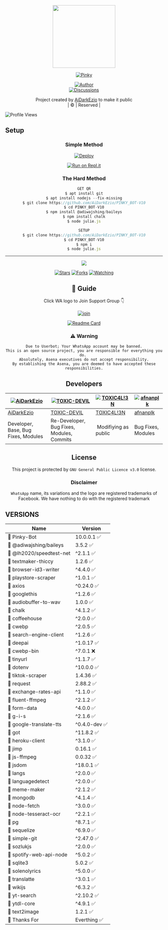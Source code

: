 
<div align="center">
  <img border-radius: 15px src="https://logos.textgiraffe.com/logos/logo-name/Pinky-designstyle-summer-m.png" width="200" height="200"/>
  <p align="center">
<a href="#"><img title="Pinky" src="https://img.shields.io/badge/PINKY_BOT-V10?colorA=%23ff0000&colorB=%23017e40&style=for-the-badge"></a>
</p>
  <p align="center">
<a href="https://github.com/AiDarkEzio"><img title="Author" src="https://img.shields.io/badge/Author-AiDarkEzio/PINKY_BOT-V10?color=blue&style=for-the-badge&logo=whatsapp"></a><br>
<a href="https://github.com/AiDarkEzio/PINKY_BOT-V10/discussions"><img title="Discussions" src="https://img.shields.io/badge/Discussions-AiDarkEzio/PINKY_BOT-V10/discussions?color=blue&style=for-the-badge&logo=whatsapp"></a>
</p>
</div>
<p align="center">
Project created by <a href="https://github.com/AiDarkEzio">AiDarkEzio</a> to make it public
    <br>
       | © |
        Reserved |
    <br>
</p>

![Profile Views](https://hits.seeyoufarm.com/api/count/incr/badge.svg?url=https://github.com/AiDarkEzio/PINKY_BOT-V10=Profile%20Views)

## Setup

<div align="center">

### Simple Method
  
[![Deploy](https://www.herokucdn.com/deploy/button.svg)](https://heroku.com/deploy?template=https://github.com/AiDarkEzio/PINKY_BOT-V10)
  
[![Run on Repl.it](https://repl.it/badge/github/quiec/whatsAlfa)](https://replit.com/@Farhandqz/JulieMwol)
  
### The Hard Method

```js
GET QR
$ apt install git
$ apt install nodejs --fix-missing
$ git clone https://github.com/AiDarkEzio/PINKY_BOT-V10
$ cd PINKY_BOT-V10
$ npm install @adiwajshing/baileys
$ npm install chalk
$ node julie.js
```

```js
SETUP
$ git clone https://github.com/AiDarkEzio/PINKY_BOT-V10
$ cd PINKY_BOT-V10
$ npm i
$ node julie.js
```

----

  <p align="center">
  <a href="https://github.com/AiDarkEzio/PINKY_BOT-V10">

<a href="https://github.com/AiDarkEzio/followers">
<img src="https://img.shields.io/github/repo-size/AiDarkEzio/PINKY_BOT-V10?color=green&label=Repo%20total%20size&style=plastic">
<p align="center">
<a href="https://github.com/AiDarkEzio/followers"
<img title="Followers" src="https://img.shields.io/github/followers/AiDarkEzio?color=blue&style=flat-square"></a>
<a href="https://github.com/AiDarkEzio/PINKY_BOT-V10/stargazers/"><img title="Stars" src="https://img.shields.io/github/stars/AiDarkEzio/PINKY_BOT-V10?color=blue&style=flat-square"></a>
<a href="https://github.com/AiDarkEzio/PINKY_BOT-V10/network/members"><img title="Forks" src="https://img.shields.io/github/forks/AiDarkEzio/PINKY_BOT-V10?color=blue&style=flat-square"></a>
<a href="https://github.com/AiDarkEzio/PINKY_BOT-V10/watchers"><img title="Watching" src="https://img.shields.io/github/watchers/AiDarkEzio/PINKY_BOT-V10?label=Watchers&color=blue&style=flat-square"></a>
</p>

## 📢 Guide

Click WA logo to Join Support Group 👇
    <br>
<br>
  [![join](https://github.com/Alien-alfa/PublicBot/blob/main/wlogo.svg.png)](https://chat.whatsapp.com/BT0nNPBthyFI1ejoSr0i7W)
  <div align="center">

  [![Readme Card](https://github-readme-stats.vercel.app/api/pin/?username=AiDarkEzio&repo=PINKY_BOT-V10&theme=nightowl)](https://github.com/AiDarkEzio/PINKY_BOT-V10)
  </div>

### ⚠️ Warning

```text
Due to Userbot; Your WhatsApp account may be banned.
This is an open source project, you are responsible for everything you do. 
Absolutely, Asena executives do not accept responsibility.
By establishing the Asena, you are deemed to have accepted these responsibilities.
```

## Developers

  <div align="center">

  [![AiDarkEzio](https://github.com/AiDarkEzio.png?size=100)](https://github.com/AiDarkEzio/PINKY_BOT-V10) | [![TOXIC-DEVIL](https://github.com/TOXIC-DEVIL.png?size=100)](https://github.com/TOXIC-DEVIL) |  [![TOXIC4L!3N](https://github.com/Alien-alfa.png?size=100)](https://github.com/AI-VIKI) | [![afnanplk](https://github.com/afnanplk.png?size=100)](https://github.com/afnanplk)
----|----|----|----
[AiDarkEzio](https://github.com/AiDarkEzio) | [TOXIC-DEVIL](https://github.com/TOXIC-DEVIL) | [TOXIC4L!3N](https://github.com/AI-VIKI) | [afnanplk](https://github.com/afnanplk)
Developer, Base, Bug Fixes, Modules| Re-Developer, Bug Fixes, Modules, Commits |  Modifiying  as   public | Bug Fixes, Modules
  </div>

## License

This project is protected by `GNU General Public Licence v3.0` license.

### Disclaimer

`WhatsApp` name, its variations and the logo are registered trademarks of Facebook. We have nothing to do with the registered trademark
  
  </div>

## VERSIONS
  
  Name | Version
  ---- | ----
  🎀 Pinky-Bot | 10.0.0.1 ✅
  🎀 @adiwajshing/baileys | 3.5.2 ✅
  🎀 @lh2020/speedtest-net | ^2.1.1 ✅
  🎀 textmaker-thiccy | 1.2.6 ✅
  🎀 browser-id3-writer | ^4.4.0 ✅
  🎀 playstore-scraper | ^1.0.1 ✅
  🎀 axios | ^0.24.0 ✅
  🎀 googlethis | ^1.2.6 ✅
  🎀 audiobuffer-to-wav | 1.0.0 ✅
  🎀 chalk | ^4.1.2 ✅
  🎀 coffeehouse | ^2.0.0 ✅
  🎀 cwebp | ^2.0.5 ✅
  🎀 search-engine-client | ^1.2.6 ✅
  🎀 deepai | ^1.0.17 ✅
  🎀 cwebp-bin | ^7.0.1 ❌
  🎀 tinyurl | ^1.1.7 ✅
  🎀 dotenv | ^10.0.0 ✅
  🎀 tiktok-scraper | 1.4.36 ✅
  🎀 request | 2.88.2 ✅
  🎀 exchange-rates-api | ^1.1.0 ✅
  🎀 fluent-ffmpeg | ^2.1.2 ✅
  🎀 form-data | ^4.0.0 ✅
  🎀 g-i-s | ^2.1.6 ✅
  🎀 google-translate-tts | ^0.4.0-dev ✅
  🎀 got | ^11.8.2 ✅
  🎀 heroku-client | ^3.1.0 ✅
  🎀 jimp | 0.16.1 ✅
  🎀 js-ffmpeg | 0.0.32 ✅
  🎀 jsdom | ^18.0.1 ✅
  🎀 langs | ^2.0.0 ✅
  🎀 languagedetect | ^2.0.0 ✅
  🎀 meme-maker | ^2.1.2 ✅
  🎀 mongodb | ^4.1.4 ✅
  🎀 node-fetch | ^3.0.0 ✅
  🎀 node-tesseract-ocr | ^2.2.1 ✅
  🎀 pg | ^8.7.1 ✅
  🎀 sequelize | ^6.9.0 ✅
  🎀 simple-git | ^2.47.0 ✅
  🎀 sozlukjs | ^2.0.0 ✅
  🎀 spotify-web-api-node | ^5.0.2 ✅
  🎀 sqlite3 | 5.0.2 ✅  
  🎀 solenolyrics | ^5.0.0 ✅
  🎀 translatte | ^3.0.1 ✅
  🎀 wikijs | ^6.3.2 ✅
  🎀 yt-search | ^2.10.2 ✅
  🎀 ytdl-core | ^4.9.1 ✅
  🎀 text2image | 1.2.1 ✅
  🎀 Thanks For | Everthing ✅
